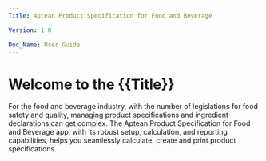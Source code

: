 ```yaml
---
Title: Aptean Product Specification for Food and Beverage

Version: 1.0

Doc_Name: User Guide
---
```


# Welcome to the {{Title}}

For the food and beverage industry, with the number of legislations for food safety and quality, managing product specifications and ingredient declarations can get complex.
The Aptean Product Specification for Food and Beverage app, with its robust setup, calculation, and reporting capabilities, helps you seamlessly calculate, create and print product specifications.

